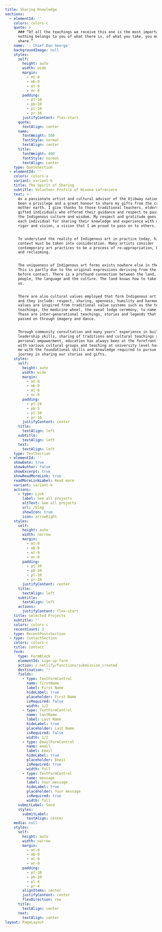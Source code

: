 ```yaml
---
title: Sharing Knowledge
sections:
  - elementId: ''
    colors: colors-c
    quote: >
      ### “Of all the teachings we receive this one is the most important:
      nothing belongs to you of what there is, of what you take, you must
      share.”
    name: '- Chief Dan George'
    backgroundImage: null
    styles:
      self:
        height: auto
        width: wide
        margin:
          - mt-0
          - mb-0
          - ml-0
          - mr-0
        padding:
          - pt-10
          - pb-10
          - pl-10
          - pr-10
        justifyContent: flex-start
      quote:
        textAlign: center
      name:
        fontWeight: 500
        fontStyle: normal
        textAlign: center
      title:
        fontWeight: 400
        fontStyle: normal
        textAlign: center
    type: QuoteSection
  - elementId: ''
    colors: colors-a
    variant: variant-b
    title: The Spirit of Sharing
    subtitle: Volunteer Profile of Winona Lafreniere
    text: >-
      As a passionate artist and cultural advisor of the Ojibway nation, it has
      been a privilege and a great honour to share my gifts from the creator and
      mother earth. I give thanks to those traditional teachers, elders and
      gifted individuals who offered their guidance and respect to passing on
      the Indigenous culture and wisdom. My respect and gratitude goes out to
      each individual for sharing their knowledge and experience with openness,
      rigor and vision, a vision that I am proud to pass on to others.


      To understand the reality of Indigenous art in practice today, history and
      context must be taken into consideration. Many artists consider
      contemporary art practices to be a process of re-appropriation, healing
      and reclaiming.


      The uniqueness of Indigenous art forms exists nowhere else in the world.
      This is partly due to the original expressions deriving from the land
      before contact. There is a profound connection between the land, the
      people, the language and the culture. The land knows how to take care of
      us.


      There are also cultural values employed that form Indigenous art practices
      and they include: respect, sharing, openness, humility and harmony. These
      values are inspired from traditional value systems such as the teepee
      teachings, the medicine wheel, the sweat lodge ceremony, to name a few.
      These are inter-generational teachings, stories and legends that are
      passed on through imagery and dance.


      Through community consultation and many years’ experience in building
      leadership skills, sharing of traditions and cultural teachings and
      personal empowerment, education has always been at the forefront. Working
      with various cultural groups and teaching at university level has provided
      me with the foundational skills and knowledge required to pursue my
      journey in sharing our stories and gifts.
    styles:
      self:
        height: auto
        width: wide
        margin:
          - mt-0
          - mb-0
          - ml-0
          - mr-0
        padding:
          - pt-24
          - pb-5
          - pl-10
          - pr-10
        justifyContent: center
      title:
        textAlign: left
      subtitle:
        textAlign: left
      text:
        textAlign: left
    type: TextSection
  - elementId: ''
    showDate: true
    showAuthor: false
    showExcerpt: true
    showReadMoreLink: true
    readMoreLinkLabel: Read more
    variant: variant-b
    actions:
      - type: Link
        label: See all projects
        altText: See all projects
        url: /blog
        showIcon: true
        icon: arrowRight
    styles:
      self:
        height: auto
        width: narrow
        margin:
          - mt-0
          - mb-0
          - ml-0
          - mr-0
        padding:
          - pt-10
          - pb-10
          - pl-10
          - pr-10
        justifyContent: center
      title:
        textAlign: left
      subtitle:
        textAlign: left
      actions:
        justifyContent: flex-start
    title: Selected Projects
    subtitle: ''
    colors: colors-c
    recentCount: 3
    type: RecentPostsSection
  - type: ContactSection
    colors: colors-c
    title: Contact
    form:
      type: FormBlock
      elementId: sign-up-form
      action: /.netlify/functions/submission_created
      destination: ''
      fields:
        - type: TextFormControl
          name: firstName
          label: First Name
          hideLabel: true
          placeholder: First Name
          isRequired: false
          width: 1/2
        - type: TextFormControl
          name: lastName
          label: Last Name
          hideLabel: true
          placeholder: Last Name
          isRequired: false
          width: 1/2
        - type: EmailFormControl
          name: email
          label: Email
          hideLabel: true
          placeholder: Email
          isRequired: true
          width: full
        - type: TextFormControl
          name: message
          label: Your message
          hideLabel: true
          placeholder: Your message
          isRequired: true
          width: full
      submitLabel: Send
      styles:
        submitLabel:
          textAlign: center
    media: null
    styles:
      self:
        height: auto
        width: narrow
        margin:
          - mt-0
          - mb-0
          - ml-0
          - mr-0
        padding:
          - pt-10
          - pb-10
          - pl-4
          - pr-4
        alignItems: center
        justifyContent: center
        flexDirection: row
      title:
        textAlign: center
      text:
        textAlign: center
layout: PageLayout
---
```

